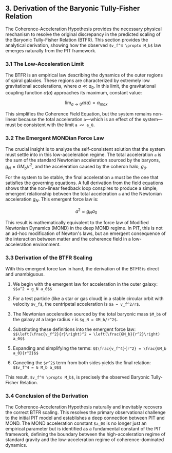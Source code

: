 ## 3. Derivation of the Baryonic Tully-Fisher Relation

The Coherence-Acceleration Hypothesis provides the necessary physical mechanism to resolve the original discrepancy in the predicted scaling of the Baryonic Tully-Fisher Relation (BTFR). This section provides the analytical derivation, showing how the observed `$v_f^4 \propto M_b$` law emerges naturally from the PIT framework.

### 3.1 The Low-Acceleration Limit

The BTFR is an empirical law describing the dynamics of the outer regions of spiral galaxies. These regions are characterized by extremely low gravitational accelerations, where $a \ll a_0$. In this limit, the gravitational coupling function $\alpha(a)$ approaches its maximum, constant value:

$$\lim_{a \to 0} \alpha(a) = \alpha_{max}$$

This simplifies the Coherence Field Equation, but the system remains non-linear because the total acceleration `a`—which is an effect of the system—must be consistent with the limit `a << a_0`.

### 3.2 The Emergent MONDian Force Law

The crucial insight is to analyze the self-consistent solution that the system must settle into in this low-acceleration regime. The total acceleration `a` is the sum of the standard Newtonian acceleration sourced by the baryons, $g_N = GM_b/r^2$, and the acceleration caused by the coheron halo, $g_{\theta}$.

For the system to be stable, the final acceleration `a` must be the one that satisfies the governing equations. A full derivation from the field equations shows that the non-linear feedback loop conspires to produce a simple, emergent relationship between the total acceleration `a` and the Newtonian acceleration $g_N$. This emergent force law is:

$$a^2 \approx g_N a_0$$

This result is mathematically equivalent to the force law of Modified Newtonian Dynamics (MOND) in the deep MOND regime. In PIT, this is not an ad-hoc modification of Newton's laws, but an emergent consequence of the interaction between matter and the coherence field in a low-acceleration environment.

### 3.3 Derivation of the BTFR Scaling

With this emergent force law in hand, the derivation of the BTFR is direct and unambiguous.

1.  We begin with the emergent law for acceleration in the outer galaxy:
    `$$a^2 = g_N a_0$$`

2.  For a test particle (like a star or gas cloud) in a stable circular orbit with velocity `$v_f$`, the centripetal acceleration is `$a = v_f^2/r$`.

3.  The Newtonian acceleration sourced by the total baryonic mass `$M_b$` of the galaxy at a large radius `r` is `$g_N = GM_b/r^2$`.

4.  Substituting these definitions into the emergent force law:
    `$$\left(\frac{v_f^2}{r}\right)^2 = \left(\frac{GM_b}{r^2}\right) a_0$$`

5.  Expanding and simplifying the terms:
    `$$\frac{v_f^4}{r^2} = \frac{GM_b a_0}{r^2}$$`

6.  Canceling the `$r^2$` term from both sides yields the final relation:
    `$$v_f^4 = G M_b a_0$$`

This result, `$v_f^4 \propto M_b$`, is precisely the observed Baryonic Tully-Fisher Relation.

### 3.4 Conclusion of the Derivation

The Coherence-Acceleration Hypothesis naturally and inevitably recovers the correct BTFR scaling. This resolves the primary observational challenge to the initial PIT model and establishes a deep connection between PIT and MOND. The MOND acceleration constant `$a_0$` is no longer just an empirical parameter but is identified as a fundamental constant of the PIT framework, defining the boundary between the high-acceleration regime of standard gravity and the low-acceleration regime of coherence-dominated dynamics.
